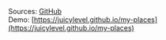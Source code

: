 Sources: [GitHub](https://github.com/juicylevel/my-places)  
Demo: [https://juicylevel.github.io/my-places](https://juicylevel.github.io/my-places)
